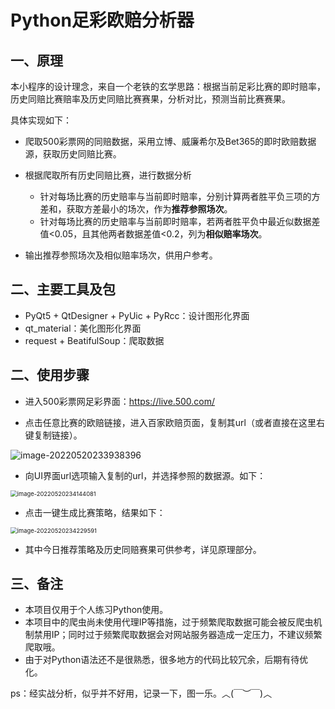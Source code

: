 # Python足彩欧赔分析器

## 一、原理

本小程序的设计理念，来自一个老铁的玄学思路：根据当前足彩比赛的即时赔率，历史同赔比赛赔率及历史同赔比赛赛果，分析对比，预测当前比赛赛果。

具体实现如下：

- 爬取500彩票网的同赔数据，采用立博、威廉希尔及Bet365的即时欧赔数据源，获取历史同赔比赛。
- 根据爬取所有历史同赔比赛，进行数据分析
  - 针对每场比赛的历史赔率与当前即时赔率，分别计算两者胜平负三项的方差和，获取方差最小的场次，作为**推荐参照场次**。
  - 针对每场比赛的历史赔率与当前即时赔率，若两者胜平负中最近似数据差值<0.05，且其他两者数据差值<0.2，列为**相似赔率场次**。

- 输出推荐参照场次及相似赔率场次，供用户参考。

## 二、主要工具及包

- PyQt5 + QtDesigner + PyUic + PyRcc：设计图形化界面
- qt_material：美化图形化界面
- request + BeatifulSoup：爬取数据

## 二、使用步骤

- 进入500彩票网足彩界面：https://live.500.com/

- 点击任意比赛的欧赔链接，进入百家欧赔页面，复制其url（或者直接在这里右键复制链接）。

![image-20220520233938396](https://myimageserver.oss-cn-beijing.aliyuncs.com/img/image-20220520233938396.png)

- 向UI界面url选项输入复制的url，并选择参照的数据源。如下：

<img src="https://myimageserver.oss-cn-beijing.aliyuncs.com/img/image-20220520234144081.png" alt="image-20220520234144081" style="zoom:67%;" />

- 点击一键生成比赛策略，结果如下：

<img src="https://myimageserver.oss-cn-beijing.aliyuncs.com/img/image-20220520234229591.png" alt="image-20220520234229591" style="zoom:67%;" />

- 其中今日推荐策略及历史同赔赛果可供参考，详见原理部分。

## 三、备注

- 本项目仅用于个人练习Python使用。
- 本项目中的爬虫尚未使用代理IP等措施，过于频繁爬取数据可能会被反爬虫机制禁用IP；同时过于频繁爬取数据会对网站服务器造成一定压力，不建议频繁爬取哦。
- 由于对Python语法还不是很熟悉，很多地方的代码比较冗余，后期有待优化。

ps：经实战分析，似乎并不好用，记录一下，图一乐。︿(￣︶￣)︿

